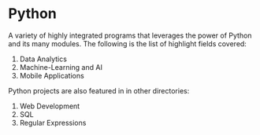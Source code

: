 # Python

A variety of highly integrated programs that leverages the power of Python and its many modules. The following is the list of highlight fields covered:

1. Data Analytics
2. Machine-Learning and AI
3. Mobile Applications

Python projects are also featured in in other directories:

1. Web Development
2. SQL
3. Regular Expressions

